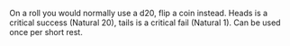 On a roll you would normally use a d20, flip a coin instead. Heads is a critical success (Natural 20), tails is a critical fail (Natural 1). Can be used once per short rest.